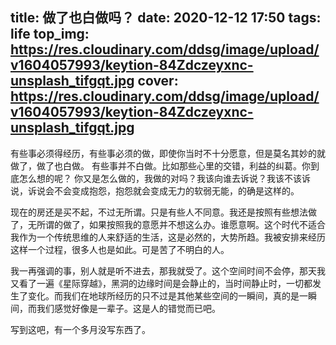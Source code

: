 title: 做了也白做吗？
date: 2020-12-12 17:50
tags: life
top_img: https://res.cloudinary.com/ddsg/image/upload/v1604057993/keytion-84Zdczeyxnc-unsplash_tifgqt.jpg
cover: https://res.cloudinary.com/ddsg/image/upload/v1604057993/keytion-84Zdczeyxnc-unsplash_tifgqt.jpg
---
有些事必须得经历，有些事必须的做，即使你当时不十分愿意，但是莫名其妙的就做了，做了也白做。 有些事并不白做。比如那些心里的交错，利益的纠葛。你到底怎么想的呢？ 你又是怎么做的，我做的对吗？我该向谁去诉说？我该不该诉说，诉说会不会变成抱怨，抱怨就会变成无力的软弱无能，的确是这样的。  

现在的房还是买不起，不过无所谓。只是有些人不同意。我还是按照有些想法做了，无所谓的做了，如果按照我的意愿并不想这么办。谁愿意啊。这个时代不适合我作为一个传统思维的人来舒适的生活，这是必然的，大势所趋。我被安排来经历这样一个过程，很多人也是如此。可是苦了不明白的人。  

我一再强调的事，别人就是听不进去，那我就受了。这个空间时间不会停，那天我又看了一遍《星际穿越》，黑洞的边缘时间是会静止的，当时间静止时，一切都发生了变化。而我们在地球所经历的只不过是其他某些空间的一瞬间，真的是一瞬间，而我们感觉好像是一辈子。这是人的错觉而已吧。  

写到这吧，有一个多月没写东西了。